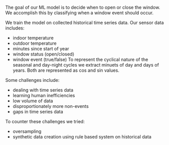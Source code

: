 The goal of our ML model is to decide when to open or close the window. We accomplish this by classifying when a window event should occur.

We train the model on collected historical time series data. Our sensor data includes:

- indoor temperature
- outdoor temperature
- minutes since start of year
- window status (open/closed)
- window event (true/false)
  To represent the cyclical nature of the seasonal and day-night cycles we extract minuets of day and days of years. Both are represented as cos and sin values.

Some challenges include:

- dealing with time series data
- learning human inefficiencies
- low volume of data
- disproportionately more non-events
- gaps in time series data

To counter these challenges we tried:

- oversampling
- synthetic data creation using rule based system on historical data
